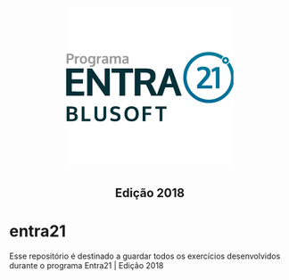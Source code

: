 <h1 align="center">
  <img src="uploads/Entra21-3-300x283.png" alt="Programa Entra 21">
</h1>
<h2 align="center">
  Edição 2018
</h2>

# entra21
Esse repositório é destinado a guardar todos os exercícios desenvolvidos durante o programa Entra21 | Edição 2018
